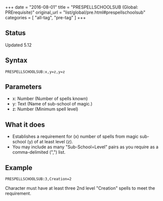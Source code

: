 +++
date = "2016-08-01"
title = "PRESPELLSCHOOLSUB (Global: PRErequisite)"
original_url = "list/global/pre.html#prespellschoolsub"
categories = [ "all-tag", "pre-tag" ]
+++

## Status

Updated 5.12

## Syntax

`PRESPELLSCHOOLSUB:x,y=z,y=z`

## Parameters

-   x: Number (Number of spells known)
-   y: Text (Name of sub-school of magic.)
-   z: Number (Minimum spell level)



What it does
------------

-   Establishes a requirement for (x) number of spells from magic
    sub-school (y) of at least level (z).
-   You may include as many "Sub-School=Level" pairs as you require as a
    comma-delimited (",") list.

Example
-------

`PRESPELLSCHOOLSUB:3,Creation=2`

Character must have at least three 2nd level "Creation" spells to meet
the requirement.

